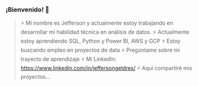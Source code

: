 ### ¡Bienvenido! 👋

> ⚡ Mi nombre es Jefferson y actualmente estoy trabajando en desarrollar mi habilidad técnica en análisis de datos.
> ⚡ Actualmente estoy aprendiendo SQL, Python y Power BI, AWS y GCP
> ⚡ Estoy buscando empleo en proyectos de data
> ⚡ Pregúntame sobre mi trayecto de aprendizaje
> ⚡ Mi LinkedIn: https://www.linkedin.com/in/jeffersongeldres/
> ⚡ Aquí compartiré mis proyectos...
